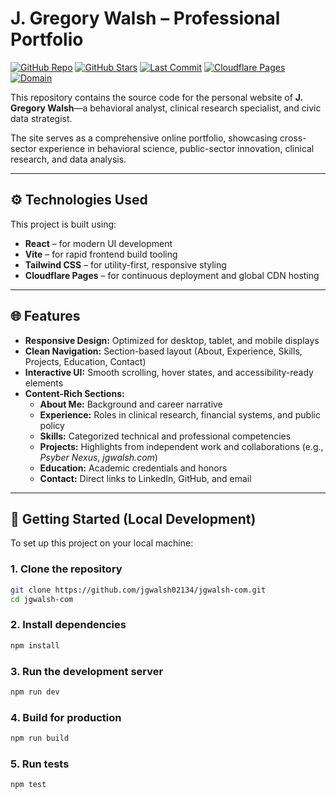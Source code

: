 # J. Gregory Walsh – Professional Portfolio

[![GitHub Repo](https://img.shields.io/badge/GitHub-jgwalsh--com-181717?logo=github&logoColor=white&style=flat-square)](https://github.com/jgwalsh02134/jgwalsh-com)
[![GitHub Stars](https://img.shields.io/github/stars/jgwalsh02134/jgwalsh-com?logo=github&style=flat-square)](https://github.com/jgwalsh02134/jgwalsh-com/stargazers)
[![Last Commit](https://img.shields.io/github/last-commit/jgwalsh02134/jgwalsh-com?logo=github&style=flat-square)](https://github.com/jgwalsh02134/jgwalsh-com/commits/main)
[![Cloudflare Pages](https://img.shields.io/badge/Hosted%20on-Cloudflare%20Pages-F38020?logo=cloudflare&logoColor=white&style=flat-square)](https://pages.cloudflare.com/)
[![Domain](https://img.shields.io/badge/Domain-jgwalsh.com-blue?logo=cloudflare&logoColor=white&style=flat-square)](https://jgwalsh.com)

This repository contains the source code for the personal website of **J. Gregory Walsh**—a behavioral analyst, clinical research specialist, and civic data strategist.

The site serves as a comprehensive online portfolio, showcasing cross-sector experience in behavioral science, public-sector innovation, clinical research, and data analysis.

---

## ⚙️ Technologies Used

This project is built using:

- **React** – for modern UI development  
- **Vite** – for rapid frontend build tooling  
- **Tailwind CSS** – for utility-first, responsive styling  
- **Cloudflare Pages** – for continuous deployment and global CDN hosting  

---

## 🌐 Features

- **Responsive Design:** Optimized for desktop, tablet, and mobile displays  
- **Clean Navigation:** Section-based layout (About, Experience, Skills, Projects, Education, Contact)  
- **Interactive UI:** Smooth scrolling, hover states, and accessibility-ready elements  
- **Content-Rich Sections:**
  - **About Me:** Background and career narrative  
  - **Experience:** Roles in clinical research, financial systems, and public policy  
  - **Skills:** Categorized technical and professional competencies  
  - **Projects:** Highlights from independent work and collaborations (e.g., *Psyber Nexus*, *jgwalsh.com*)  
  - **Education:** Academic credentials and honors  
  - **Contact:** Direct links to LinkedIn, GitHub, and email  

---

## 🚀 Getting Started (Local Development)

To set up this project on your local machine:

### 1. Clone the repository

```bash
git clone https://github.com/jgwalsh02134/jgwalsh-com.git
cd jgwalsh-com
```

### 2. Install dependencies

```bash
npm install
```

### 3. Run the development server

```bash
npm run dev
```

### 4. Build for production

```bash
npm run build
```

### 5. Run tests

```bash
npm test

```
